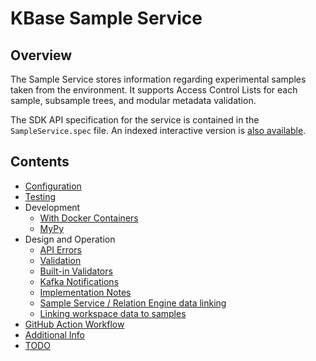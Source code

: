 # KBase Sample Service

## Overview

The Sample Service stores information regarding experimental samples taken from the environment.
It supports Access Control Lists for each sample, subsample trees, and modular metadata
validation.

The SDK API specification for the service is contained in the `SampleService.spec` file. An indexed interactive version is [also available](http://htmlpreview.github.io/?https://github.com/kbaseIncubator/sample_service/blob/master/SampleService.html).

## Contents

- [Configuration](./configuration.md)
- [Testing](./testing/index.md)
- Development
  - [With Docker Containers](./development/local-docker.md)
  - [MyPy](./development/mypy.md)
- Design and Operation
  - [API Errors](./design/errors.md)
  - [Validation](./design/validation.md)
  - [Built-in Validators](./design/built-in-validators.md)
  - [Kafka Notifications](./design/kafka.md)
  - [Implementation Notes](./design/implementation_notes.md)
  - [Sample Service / Relation Engine data linking](./design/link_ws_data_to_sample_in_RE.md)
  - [Linking workspace data to samples](./design/link_ws_data_to_sample.md)
- [GitHub Action Workflow](./github-action-workflow.md)
- [Additional Info](./additional.md)
- [TODO](./TODO.md)